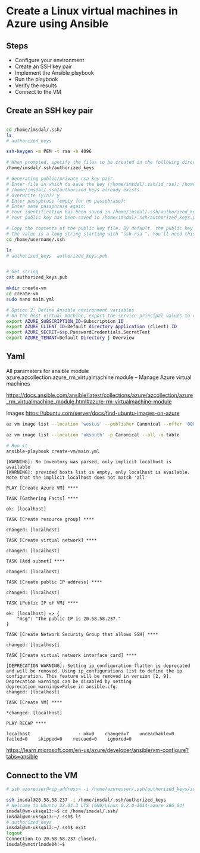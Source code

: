 # Create a Linux virtual machines in Azure using Ansible

## Steps

* Configure your environment
* Create an SSH key pair
* Implement the Ansible playbook
*  Run the playbook
* Verify the results
* Connect to the VM

## Create an SSH key pair

```bash

cd /home/imsdal/.ssh/
ls
# authorized_keys

ssh-keygen -m PEM -t rsa -b 4096

# When prompted, specify the files to be created in the following directory
/home/imsdal/.ssh/authorized_keys

# Generating public/private rsa key pair.
# Enter file in which to save the key (/home/imsdal/.ssh/id_rsa): /home/imsdal/.ssh/authorized_keys
# /home/imsdal/.ssh/authorized_keys already exists.
# Overwrite (y/n)? y
# Enter passphrase (empty for no passphrase):
# Enter same passphrase again:
# Your identification has been saved in /home/imsdal/.ssh/authorized_keys
# Your public key has been saved in /home/imsdal/.ssh/authorized_keys.pub

# Copy the contents of the public key file. By default, the public key file is named authorized_keys.pub 
# The value is a long string starting with "ssh-rsa ". You'll need this value in the next step.
cd /home/username/.ssh

ls
# authorized_keys  authorized_keys.pub


# Get string
cat authorized_keys.pub

mkdir create-vm
cd create-vm
sudo nano main.yml

# Option 2: Define Ansible environment variables
# On the host virtual machine, export the service principal values to configure your Ansible credentials.
export AZURE_SUBSCRIPTION_ID=Subscription ID
export AZURE_CLIENT_ID=Default directory Application (client) ID
export AZURE_SECRET=$sp.PasswordCredentials.SecretText
export AZURE_TENANT=Default Directory | Overview

```
## Yaml

All parameters for ansible module azure.azcollection.azure_rm_virtualmachine module – Manage Azure virtual machines

https://docs.ansible.com/ansible/latest/collections/azure/azcollection/azure_rm_virtualmachine_module.html#azure-rm-virtualmachine-module

Images
https://ubuntu.com/server/docs/find-ubuntu-images-on-azure

```bash
az vm image list --location 'westus' --publisher Canonical --offer '0001-com-ubuntu-server-jammy' --sku '22_04-lts' --query '[].sku' --all --output tsv

az vm image list --location 'uksouth' -p Canonical --all -o table

# Run it
ansible-playbook create-vm/main.yml

```
```log
[WARNING]: No inventory was parsed, only implicit localhost is available
[WARNING]: provided hosts list is empty, only localhost is available. Note that the implicit localhost does not match 'all'

PLAY [Create Azure VM] ****

TASK [Gathering Facts] ****

ok: [localhost]

TASK [Create resource group] ****

changed: [localhost]

TASK [Create virtual network] ****

changed: [localhost]

TASK [Add subnet] **** 

changed: [localhost]

TASK [Create public IP address] **** 

changed: [localhost]

TASK [Public IP of VM] ****

ok: [localhost] => {
    "msg": "The public IP is 20.58.58.237."
}

TASK [Create Network Security Group that allows SSH] ****

changed: [localhost]

TASK [Create virtual network interface card] **** 

[DEPRECATION WARNING]: Setting ip_configuration flatten is deprecated and will be removed. Using ip_configurations list to define the ip configuration. This feature will be removed in version [2, 9]. Deprecation warnings can be disabled by setting 
deprecation_warnings=False in ansible.cfg.
changed: [localhost]

TASK [Create VM] ****

*changed: [localhost]

PLAY RECAP ****

localhost                  : ok=9    changed=7    unreachable=0    failed=0    skipped=0    rescued=0    ignored=0

```

https://learn.microsoft.com/en-us/azure/developer/ansible/vm-configure?tabs=ansible

## Connect to the VM

```bash
# ssh azureuser@<ip_address> -i /home/azureuser/.ssh/authorized_keys/id_rsa

ssh imsdal@20.58.58.237 -i /home/imsdal/.ssh/authorized_keys 
# Welcome to Ubuntu 22.04.3 LTS (GNU/Linux 6.2.0-1014-azure x86_64)
imsdal@vm-uksqa13:~$ cd /home/imsdal/.ssh/
imsdal@vm-uksqa13:~/.ssh$ ls
# authorized_keys
imsdal@vm-uksqa13:~/.ssh$ exit
logout
Connection to 20.58.58.237 closed.
imsdal@vmctrlnode04:~$
```